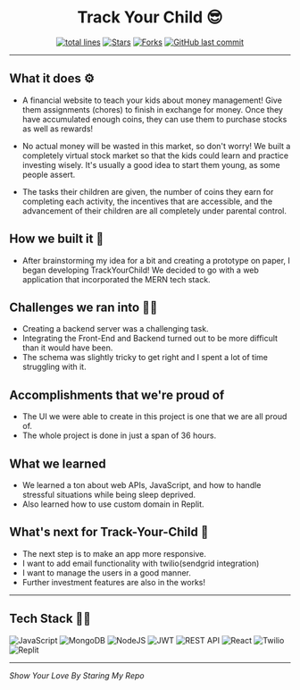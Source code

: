 <div align="center">

# Track Your Child 😎

<a href="https://github.com/vasu-1/Track-Your-Child"><img src="https://sloc.xyz/github/vasu-1/Track-Your-Child?style=for-the-badge" alt="total lines"/></a>
<a href="https://github.com/vasu-1/Track-Your-Child"><img src="https://img.shields.io/github/stars/vasu-1/Track-Your-Child" alt="Stars"/></a>
<a href="https://github.com/vasu-1/Track-Your-Child/network/members"><img src="https://img.shields.io/github/forks/vasu-1/Track-Your-Child" alt="Forks"/></a>
<a href="https://github.com/vasu-1/Track-Your-Child/commits"><img alt="GitHub last commit" src="https://img.shields.io/github/last-commit/vasu-1/Track-Your-Child?logo=github"></a>
</div>

---

## What it does ⚙️
- A financial website to teach your kids about money management! Give them assignments (chores) to finish in exchange for money. Once they have accumulated enough coins, they can use them to purchase stocks as well as rewards!

- No actual money will be wasted in this market, so don't worry! We built a completely virtual stock market so that the kids could learn and practice investing wisely. It's usually a good idea to start them young, as some people assert.

- The tasks their children are given, the number of coins they earn for completing each activity, the incentives that are accessible, and the advancement of their children are all completely under parental control.

## How we built it 🏡
- After brainstorming my idea for a bit and creating a prototype on paper, I began developing TrackYourChild! We decided to go with a web application that incorporated the MERN tech stack.

## Challenges we ran into 🏃‍♂️
- Creating a backend server was a challenging task.
- Integrating the Front-End and Backend turned out to be more difficult than it would have been.
- The schema was slightly tricky to get right and I spent a lot of time struggling with it.

## Accomplishments that we're proud of
- The UI we were able to create in this project is one that we are all proud of. 
- The whole project is done in just a span of 36 hours.

## What we learned
- We learned a ton about web APIs, JavaScript, and how to handle stressful situations while being sleep deprived.
- Also learned how to use custom domain in Replit.

## What's next for Track-Your-Child 💸
- The next step is to make an app more responsive.
- I want to add email functionality with twilio(sendgrid integration)
- I want to manage the users in a good manner.
- Further investment features are also in the works!

---

## Tech Stack 👨‍💻

![JavaScript](https://img.shields.io/badge/javascript-%23323330.svg?style=for-the-badge&logo=javascript&logoColor=%23F7DF1E)
![MongoDB](https://img.shields.io/badge/MongoDB-%234ea94b.svg?style=for-the-badge&logo=mongodb&logoColor=white)
![NodeJS](https://img.shields.io/badge/node.js-6DA55F?style=for-the-badge&logo=node.js&logoColor=white)
![JWT](https://img.shields.io/badge/JWT-black?style=for-the-badge&logo=JSON%20web%20tokens)
![REST API](https://img.shields.io/badge/rest%20api%20-%23323330.svg?style=for-the-badge&logo=rest&logoColor=%23F7DF1E)
![React](https://img.shields.io/badge/React-20232A?style=for-the-badge&logo=react&logoColor=61DAFB)
![Twilio](https://img.shields.io/badge/Twilio-F22F46?style=for-the-badge&logo=Twilio&logoColor=white)
![Replit](https://img.shields.io/badge/replit-667881?style=for-the-badge&logo=replit&logoColor=white)

---

*Show Your Love By Staring My Repo*
